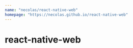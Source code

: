 ```yaml
---
name: "necolas/react-native-web"
homepage: "https://necolas.github.io/react-native-web"
---
```

# react-native-web
